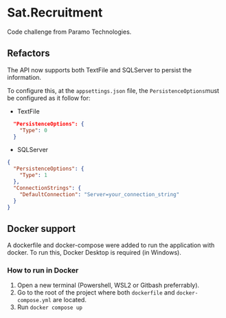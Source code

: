 # Sat.Recruitment

Code challenge from Paramo Technologies.

## Refactors
The API now supports both TextFile and SQLServer to persist the information.

To configure this, at the `appsettings.json` file, the `PersistenceOptions`must be configured as it follow for:

- TextFile
```json
  "PersistenceOptions": {
    "Type": 0
  }
```

- SQLServer
```json
{
  "PersistenceOptions": {
    "Type": 1
  },
  "ConnectionStrings": {
    "DefaultConnection": "Server=your_connection_string"
  }
}
```

## Docker support
A dockerfile and docker-compose were added to run the application with docker. To run this, Docker Desktop is required (in Windows). 

### How to run in Docker

1. Open a new terminal (Powershell, WSL2 or Gitbash preferrably).
2. Go to the root of the project where both `dockerfile` and `docker-compose.yml` are located.
3. Run `docker compose up`


